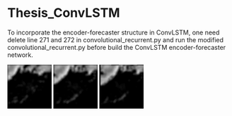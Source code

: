 # Thesis_ConvLSTM

To incorporate the encoder-forecaster structure in ConvLSTM, one need delete line 271 and 272 in convolutional_recurrent.py and run the modified convolutional_recurrent.py before build the ConvLSTM encoder-forecaster network.


![Alt Text](https://github.com/mingkuan94/Thesis_ConvLSTM/blob/master/Input_5_frames.gif)
![Ground truth](https://github.com/mingkuan94/Thesis_ConvLSTM/blob/master/truth_15_frames.gif)
![ROVER result](https://github.com/mingkuan94/Thesis_ConvLSTM/blob/master/rover_15_frames.gif)
